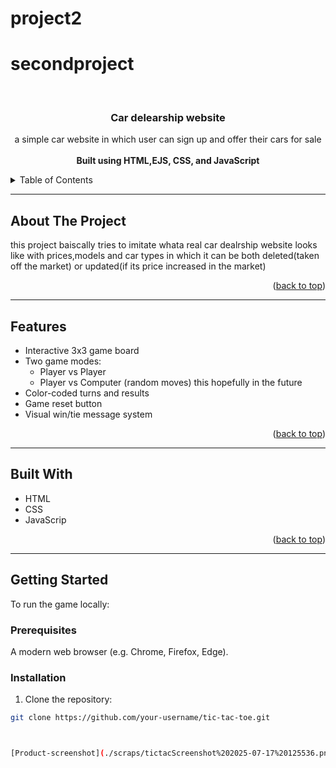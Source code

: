# project2
# secondproject

<br />
<div align="center">
  <h3 align="center">Car delearship website</h3>

  <p align="center">
    a simple car website in which user can sign up and offer their cars for sale
    <br />
    <br />
    <strong>Built using HTML,EJS, CSS, and JavaScript</strong>
  </p>
</div>

<!-- TABLE OF CONTENTS -->
<details>
  <summary>Table of Contents</summary>
  <ol>
    <li><a href="#about-the-project">About The Project</a></li>
    <li><a href="#features">Features</a></li>
    <li><a href="#built-with">Built With</a></li>
    <li><a href="#getting-started">Getting Started</a></li>
    <li><a href="#usage">Usage</a></li>
    <li><a href="#roadmap">Roadmap</a></li>
    <li><a href="#license">License</a></li>
    <li><a href="#contact">Contact</a></li>
  </ol>
</details>

---

## About The Project
this project baiscally tries to imitate whata  real car dealrship website looks like with prices,models and car types in which it can be both deleted(taken off the market) or updated(if its price increased in the market)

<p align="right">(<a href="#readme-top">back to top</a>)</p>

---

## Features

- Interactive 3x3 game board
- Two game modes:
  - Player vs Player
  - Player vs Computer (random moves) this hopefully in the future 
- Color-coded turns and results
- Game reset button
- Visual win/tie message system

<p align="right">(<a href="#readme-top">back to top</a>)</p>

---

## Built With

- HTML
- CSS
- JavaScrip

<p align="right">(<a href="#readme-top">back to top</a>)</p>

---

## Getting Started

To run the game locally:

### Prerequisites

A modern web browser (e.g. Chrome, Firefox, Edge).

### Installation

1. Clone the repository:

```bash
git clone https://github.com/your-username/tic-tac-toe.git



[Product-screenshot](./scraps/tictacScreenshot%202025-07-17%20125536.png)